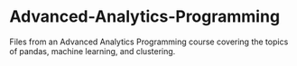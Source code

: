 # Advanced-Analytics-Programming
Files from an Advanced Analytics Programming course covering the topics of pandas, machine learning, and clustering.
